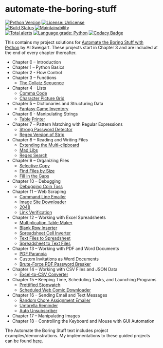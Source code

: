 # automate-the-boring-stuff
[![Python Version](https://img.shields.io/badge/python-3.6%20%7C%203.7-blue.svg)](https://www.python.org/getit/)
[![License: Unlicense](https://img.shields.io/badge/license-Unlicense-blue.svg)](http://unlicense.org/)
<br>
[![Build Status](https://travis-ci.com/zspatter/automate-the-boring-stuff.svg?branch=master)](https://travis-ci.com/zspatter/automate-the-boring-stuff)
[![Maintainability](https://api.codeclimate.com/v1/badges/712e73439d5f29d86eaf/maintainability)](https://codeclimate.com/github/zspatter/automate-the-boring-stuff/maintainability)
<br>
[![Total alerts](https://img.shields.io/lgtm/alerts/g/zspatter/automate-the-boring-stuff.svg?logo=lgtm&logoWidth=18)](https://lgtm.com/projects/g/zspatter/automate-the-boring-stuff/alerts/)
[![Language grade: Python](https://img.shields.io/lgtm/grade/python/g/zspatter/automate-the-boring-stuff.svg?logo=lgtm&logoWidth=18)](https://lgtm.com/projects/g/zspatter/automate-the-boring-stuff/context:python)
[![Codacy Badge](https://api.codacy.com/project/badge/Grade/931210b8e8d440ba8e0ce706214f2da2)](https://www.codacy.com/app/localhost_2/automate-the-boring-stuff?utm_source=github.com&amp;utm_medium=referral&amp;utm_content=zspatter/automate-the-boring-stuff&amp;utm_campaign=Badge_Grade)

This contains my project solutions for [Automate the Boring Stuff with Python](https://automatetheboringstuff.com/ "Automate the Boring Stuff with Python") by Al Sweigart. These projects start in Chapter 3 and are included at the end of every chapter thereafter. 

* Chapter 0 – Introduction
* Chapter 1 – Python Basics
* Chapter 2 - Flow Control
* Chapter 3 – Functions
    - [The Collatz Sequence](./collatz_sequence/)
* Chapter 4 – Lists
    - [Comma Code](./comma_code/)
    - [Character Picture Grid](./character_picture_grid/)
* Chapter 5 – Dictionaries and Structuring Data
    - [Fantasy Game Inventory](./fantasy_game_inventory/)
* Chapter 6 - Manipulating Strings
    - [Table Printer](./table_printer/)
* Chapter 7 – Pattern Matching with Regular Expressions
    - [Strong Password Detector](./strong_password_detector/)
    - [Regex Version of Strip](./regex_strip/)
* Chapter 8 – Reading and Writing Files
	- [Extending the Multi-clipboard](./multiclipboard/)
	- [Mad Libs](./mad_libs/)
	- [Regex Search](./regex_search/)
* Chapter 9 – Organizing Files
    - [Selective Copy](./selective_copy/)
    - [Find Files by Size](./find_files_by_size/)
    - [Fill in the Gaps](./fill_gaps/)
* Chapter 10 – Debugging
    - [Debugging Coin Toss](./debugging_coin_toss/)
* Chapter 11 – Web Scraping
    - [Command Line Emailer](./command_line_emailer/)
    - [Image Site Downloader](./image_site_downloader/)
    - [2048](./play_2048/)
    - [Link Verification](./link_verification/)
* Chapter 12 – Working with Excel Spreadsheets
    - [Multiplication Table Maker](./multiplication_table/)
    - [Blank Row Inserter](./row_inserter/)
    - [Spreadsheet Cell Inverter](./spreadsheet_cell_inverter/)
    - [Text Files to Spreadsheet](./text_to_spreadsheet/)
    - [Spreadsheet to Text Files](./spreadsheet_to_text/)
* Chapter 13 – Working with PDF and Word Documents
    - [PDF Paranoia](./pdf_paranoia/)
    - [Custom Invitations as Word Documents](./custom_invitations/)
    - [Brute-Force PDF Password Breaker](./pdf_password_breaker/)
* Chapter 14 – Working with CSV Files and JSON Data
    - [Excel-to-CSV Converter](./excel_to_csv/)
* Chapter 15 – Keeping Time, Scheduling Tasks, and Launching Programs
    - [Prettified Stopwatch](./prettified_stopwatch/)
    - [Scheduled Web Comic Downloader](./webcomic_downloader/)
* Chapter 16 – Sending Email and Text Messages
    - [Random Chore Assignment Emailer](./chore_assignment/)
    - [Umbrella Reminder](./umbrella_reminder/)
    - [Auto Unsubscriber](./unsubscribe/)
* Chapter 17 – Manipulating Images
* Chapter 18 – Controlling the Keyboard and Mouse with GUI Automation
    
The Automate the Boring Stuff text includes project examples/demonstrations. My implementations to these guided projects can be found [here](./chapter_projects). 
